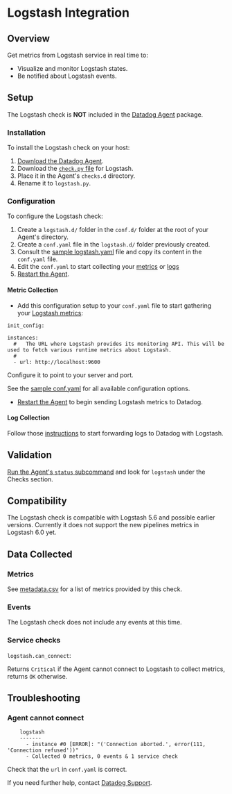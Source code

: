 # Logstash Integration

## Overview

Get metrics from Logstash service in real time to:

* Visualize and monitor Logstash states.
* Be notified about Logstash events.

## Setup

The Logstash check is **NOT** included in the [Datadog Agent][1] package.

### Installation

To install the Logstash check on your host:

1. [Download the Datadog Agent][2].
2. Download the [`check.py` file][3] for Logstash.
3. Place it in the Agent's `checks.d` directory.
4. Rename it to `logstash.py`.

### Configuration

To configure the Logstash check:

1. Create a `logstash.d/` folder in the `conf.d/` folder at the root of your Agent's directory.
2. Create a `conf.yaml` file in the `logstash.d/` folder previously created.
3. Consult the [sample logstash.yaml][3] file and copy its content in the `conf.yaml` file.
4. Edit the `conf.yaml`  to start collecting your [metrics][5] or [logs][6]
5. [Restart the Agent][7].

#### Metric Collection

* Add this configuration setup to your `conf.yaml` file to start gathering your [Logstash metrics][8]:

```
init_config:

instances:
  #   The URL where Logstash provides its monitoring API. This will be used to fetch various runtime metrics about Logstash.
  #
  - url: http://localhost:9600
```

Configure it to point to your server and port.

See the [sample conf.yaml][3] for all available configuration options.
* [Restart the Agent][7] to begin sending Logstash metrics to Datadog.

#### Log Collection

Follow those [instructions][11] to start forwarding logs to Datadog with Logstash.

## Validation

[Run the Agent's `status` subcommand][12] and look for `logstash` under the Checks section.

## Compatibility

The Logstash check is compatible with Logstash 5.6 and possible earlier versions. Currently it does not support the new pipelines metrics in Logstash 6.0 yet.

## Data Collected
### Metrics
See [metadata.csv][13] for a list of metrics provided by this check.

### Events
The Logstash check does not include any events at this time.

### Service checks

`logstash.can_connect`:

Returns `Critical` if the Agent cannot connect to Logstash to collect metrics, returns `OK` otherwise.

## Troubleshooting

### Agent cannot connect
```
    logstash
    -------
      - instance #0 [ERROR]: "('Connection aborted.', error(111, 'Connection refused'))"
      - Collected 0 metrics, 0 events & 1 service check
```

Check that the `url` in `conf.yaml` is correct.

If you need further help, contact [Datadog Support][14].

[1]: https://app.datadoghq.com/account/settings#agent
[2]: https://app.datadoghq.com/account/settings#agent
[3]: https://github.com/DataDog/integrations-extras/blob/master/logstash/conf.yaml.example
[5]: #metric-collection
[6]: #log-collection
[7]: https://docs.datadoghq.com/agent/faq/agent-commands/#start-stop-restart-the-agent
[8]: #metrics
[11]: https://docs.datadoghq.com/logs/log_collection/logstash/
[12]: https://docs.datadoghq.com/agent/faq/agent-commands/#agent-status-and-information
[13]: https://github.com/DataDog/integrations-extras/blob/master/logstash/metadata.csv
[14]: http://docs.datadoghq.com/help/

